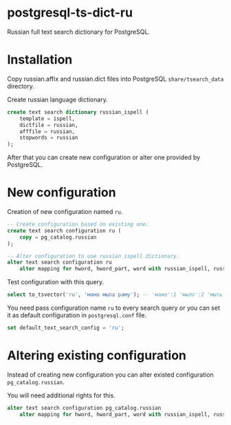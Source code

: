 # postgresql-ts-dict-ru

Russian full text search dictionary for PostgreSQL.

# Installation

Copy russian.affix and russian.dict files into PostgreSQL `share/tsearch_data` directory.

Create russian language dictionary.

```sql
create text search dictionary russian_ispell (
    template = ispell,
    dictfile = russian,
    afffile = russian,
    stopwords = russian
);
```

After that you can create new configuration or alter one provided by PostgreSQL.

# New configuration

Creation of new configuration named `ru`.

```sql
-- Create configuration based on existing one.
create text search configuration ru (
	copy = pg_catalog.russian
);

-- Alter configuration to use russian_ispell dictionary.
alter text search configuration ru
	alter mapping for hword, hword_part, word with russian_ispell, russian_stem;
```

Test configuration with this query.

```sql
select to_tsvector('ru', 'мама мыла раму'); -- 'мама':1 'мыло':2 'мыть':2 'рама':3
```

You need pass configuration name `ru` to every search query or you can set it as default configuration in `postgresql.conf` file.

```sql
set default_text_search_config = 'ru';
```

# Altering existing configuration

Instead of creating new configuration you can alter existed configuration `pg_catalog.russian`.

You will need additional rights for this.

```sql
alter text search configuration pg_catalog.russian
    alter mapping for hword, hword_part, word with russian_ispell, russian_stem;
```
